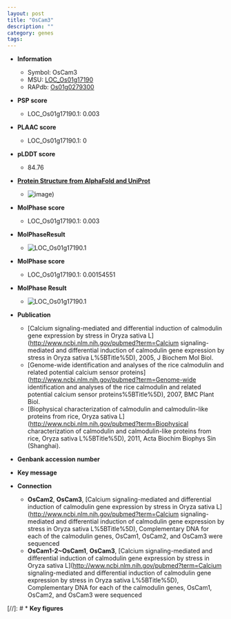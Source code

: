 ```yaml
---
layout: post
title: "OsCam3"
description: ""
category: genes
tags: 
---
```


* **Information**  
    + Symbol: OsCam3  
    + MSU: [LOC_Os01g17190](http://rice.plantbiology.msu.edu/cgi-bin/ORF_infopage.cgi?orf=LOC_Os01g17190)  
    + RAPdb: [Os01g0279300](http://rapdb.dna.affrc.go.jp/viewer/gbrowse_details/irgsp1?name=Os01g0279300)  

* **PSP score**  
    + LOC_Os01g17190.1: 0.003 

* **PLAAC score**  
    + LOC_Os01g17190.1: 0 

* **pLDDT score**
    + 84.76

* **[Protein Structure from AlphaFold and UniProt](https://www.uniprot.org/uniprotkb/Q0JNL7/entry#structure)**
    + ![image](https://ricepsp.github.io/images/Q0/AF-Q0JNL7-F1.png))

* **MolPhase score**
    + LOC_Os01g17190.1: 0.003

* **MolPhaseResult**
    + ![LOC_Os01g17190.1](https://ricepsp.github.io/pictures/LOC_Os01g/LOC_Os01g17190.1.png)

* **MolPhase score**
    + LOC_Os01g17190.1: 0.00154551

* **MolPhase Result**
    + ![LOC_Os01g17190.1](https://304243504.github.io/Pictures/LOC_Os01g/LOC_Os01g17190.1.png)

* **Publication**  
    + [Calcium signaling-mediated and differential induction of calmodulin gene expression by stress in Oryza sativa L](http://www.ncbi.nlm.nih.gov/pubmed?term=Calcium signaling-mediated and differential induction of calmodulin gene expression by stress in Oryza sativa L%5BTitle%5D), 2005, J Biochem Mol Biol.
    + [Genome-wide identification and analyses of the rice calmodulin and related potential calcium sensor proteins](http://www.ncbi.nlm.nih.gov/pubmed?term=Genome-wide identification and analyses of the rice calmodulin and related potential calcium sensor proteins%5BTitle%5D), 2007, BMC Plant Biol.
    + [Biophysical characterization of calmodulin and calmodulin-like proteins from rice, Oryza sativa L](http://www.ncbi.nlm.nih.gov/pubmed?term=Biophysical characterization of calmodulin and calmodulin-like proteins from rice, Oryza sativa L%5BTitle%5D), 2011, Acta Biochim Biophys Sin (Shanghai).

* **Genbank accession number**  

* **Key message**  

* **Connection**  
    + __OsCam2__, __OsCam3__, [Calcium signaling-mediated and differential induction of calmodulin gene expression by stress in Oryza sativa L](http://www.ncbi.nlm.nih.gov/pubmed?term=Calcium signaling-mediated and differential induction of calmodulin gene expression by stress in Oryza sativa L%5BTitle%5D), Complementary DNA for each of the calmodulin genes, OsCam1, OsCam2, and OsCam3 were sequenced
    + __OsCam1-2~OsCam1__, __OsCam3__, [Calcium signaling-mediated and differential induction of calmodulin gene expression by stress in Oryza sativa L](http://www.ncbi.nlm.nih.gov/pubmed?term=Calcium signaling-mediated and differential induction of calmodulin gene expression by stress in Oryza sativa L%5BTitle%5D), Complementary DNA for each of the calmodulin genes, OsCam1, OsCam2, and OsCam3 were sequenced

[//]: # * **Key figures**  


